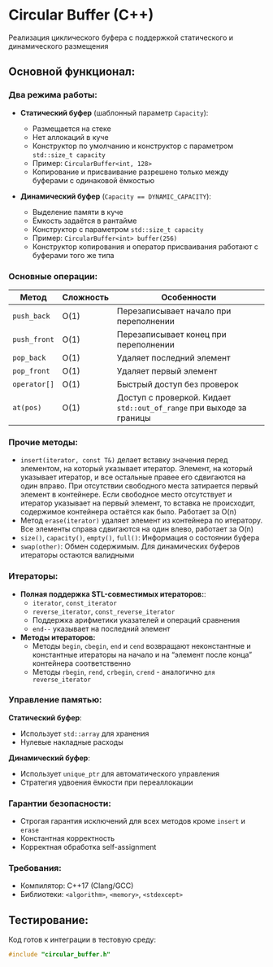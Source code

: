 # Circular Buffer (C++)

Реализация циклического буфера с поддержкой статического и динамического размещения

## Основной функционал:

### Два режима работы:
- **Статический буфер** (шаблонный параметр `Capacity`):
  - Размещается на стеке
  - Нет аллокаций в куче
  - Конструктор по умолчанию и конструктор с параметром `std::size_t capacity`
  - Пример: `CircularBuffer<int, 128>`
  - Копирование и присваивание разрешено только между буферами с одинаковой ёмкостью

- **Динамический буфер** (`Capacity == DYNAMIC_CAPACITY`):
  - Выделение памяти в куче
  - Ёмкость задаётся в рантайме
  - Конструктор с параметром `std::size_t capacity`
  - Пример: `CircularBuffer<int> buffer(256)`
  - Конструктор копирования и оператор присваивания работают с буферами того же типа

### Основные операции:
| Метод          | Сложность | Особенности                          |
|----------------|-----------|--------------------------------------|
| `push_back`    | O(1)      | Перезаписывает начало при переполнении|
| `push_front`   | O(1)      | Перезаписывает конец при переполнении |
| `pop_back`     | O(1)      | Удаляет последний элемент            |
| `pop_front`    | O(1)      | Удаляет первый элемент               |
| `operator[]`   | O(1)      | Быстрый доступ без проверок          |
| `at(pos)`      | O(1)      | Доступ с проверкой. Кидает `std::out_of_range` при выходе за границы|

### Прочие методы:
  - `insert(iterator, const T&)` делает вставку значения перед элементом, на который указывает итератор. Элемент, на который указывает итератор, и все остальные правее его сдвигаются на один вправо. При отсутствии свободного места затирается первый элемент в контейнере. Если свободное место отсутствует и итератор указывает на первый элемент, то вставка не происходит, содержимое контейнера остаётся как было. Работает за O(n)
  - Метод `erase(iterator)` удаляет элемент из контейнера по итератору. Все элементы справа сдвигаются на один влево, работает за O(n)
  - `size()`, `capacity()`, `empty()`, `full()`: Информация о состоянии буфера
  - `swap(other)`: Обмен содержимым. Для динамических буферов итераторы остаются валидными

### Итераторы:
- **Полная поддержка STL-совместимых итераторов:**:
  - `iterator`, `const_iterator`
  - `reverse_iterator`, `const_reverse_iterator`
  - Поддержка арифметики указателей и операций сравнения
  - `end--` указывает на последний элемент
- **Методы итераторов:**
  - Методы `begin`, `cbegin`, `end` и `cend` возвращают неконстантные и константные итераторы на начало и на “элемент после конца” контейнера соответственно
  - Методы `rbegin`, `rend`, `crbegin`, `crend` - аналогично `для reverse_iterator`

### Управление памятью:

**Статический буфер**:
- Использует `std::array` для хранения
- Нулевые накладные расходы

**Динамический буфер**:
- Использует `unique_ptr` для автоматического управления
- Стратегия удвоения ёмкости при переаллокации

### Гарантии безопасности:
- Строгая гарантия исключений для всех методов кроме `insert` и `erase`
- Константная корректность
- Корректная обработка self-assignment

### Требования:
- Компилятор: C++17 (Clang/GCC)
- Библиотеки: `<algorithm>`, `<memory>`, `<stdexcept>`

## Тестирование:
Код готов к интеграции в тестовую среду:
```cpp
#include "circular_buffer.h"
